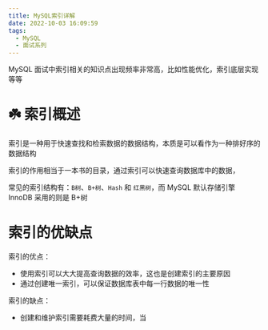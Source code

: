 ```yaml
---
title: MySQL索引详解
date: 2022-10-03 16:09:59
tags:
  - MySQL 
  - 面试系列
---
```


MySQL 面试中索引相关的知识点出现频率非常高，比如性能优化，索引底层实现等等

# ☘️ 索引概述

索引是一种用于快速查找和检索数据的数据结构，本质是可以看作为一种排好序的数据结构

索引的作用相当于一本书的目录，通过索引可以快速查询数据库中的数据，

常见的索引结构有：`B树`、`B+树`、`Hash` 和 `红黑树`，而 MySQL 默认存储引擎 InnoDB 采用的则是 B+树

# 索引的优缺点

索引的优点：

- 使用索引可以大大提高查询数据的效率，这也是创建索引的主要原因
- 通过创建唯一索引，可以保证数据库表中每一行数据的唯一性

索引的缺点：

- 创建和维护索引需要耗费大量的时间，当

